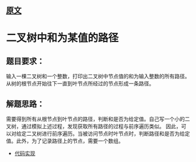 
## [原文](https://www.jianshu.com/p/6c1d5cd26020)

# 二叉树中和为某值的路径

## 题目要求：

输入一棵二叉树和一个整数，打印出二叉树中节点值的和为输入整数的所有路径。从树的根节点开始往下一直到叶节点所经过的节点形成一条路径。

## 解题思路：

需要得到所有从根节点到叶节点的路径，判断和是否为给定值。自己写一个小的二叉树，通过模拟上述过程，发现获取所有路径的过程与前序遍历类似。
因此，可以对给定二叉树进行前序遍历。当被访问节点时叶节点时，判断路径和是否为给定值。此外，为了记录路径上的节点，需要一个数组。


- [代码实现](/algorithms-java-example/src/main/java/space.mamba/coding/interviews/No25_FindBinaryTreePath.java)
